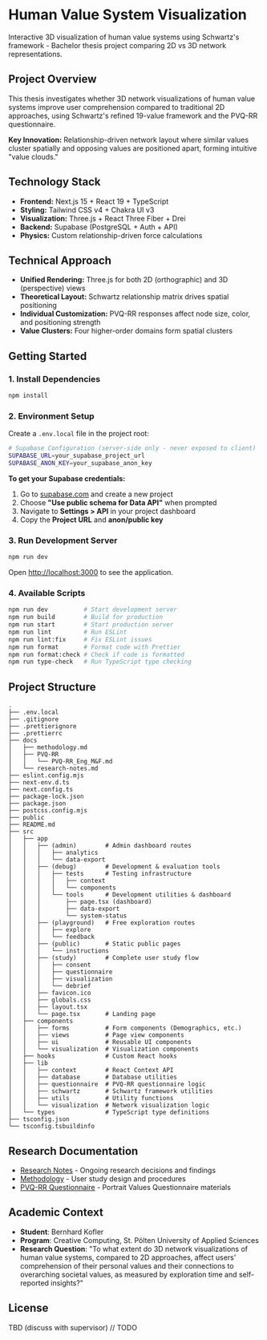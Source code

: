 # Human Value System Visualization

Interactive 3D visualization of human value systems using Schwartz's framework - Bachelor thesis project comparing 2D vs 3D network representations.

## Project Overview

This thesis investigates whether 3D network visualizations of human value systems improve user comprehension compared to traditional 2D approaches, using Schwartz's refined 19-value framework and the PVQ-RR questionnaire.

**Key Innovation:** Relationship-driven network layout where similar values cluster spatially and opposing values are positioned apart, forming intuitive "value clouds."

## Technology Stack

- **Frontend:** Next.js 15 + React 19 + TypeScript
- **Styling:** Tailwind CSS v4 + Chakra UI v3
- **Visualization:** Three.js + React Three Fiber + Drei
- **Backend:** Supabase (PostgreSQL + Auth + API)
- **Physics:** Custom relationship-driven force calculations

## Technical Approach

- **Unified Rendering:** Three.js for both 2D (orthographic) and 3D (perspective) views
- **Theoretical Layout:** Schwartz relationship matrix drives spatial positioning
- **Individual Customization:** PVQ-RR responses affect node size, color, and positioning strength
- **Value Clusters:** Four higher-order domains form spatial clusters

## Getting Started

### 1. Install Dependencies

```bash
npm install
```

### 2. Environment Setup

Create a `.env.local` file in the project root:

```bash
# Supabase Configuration (server-side only - never exposed to client)
SUPABASE_URL=your_supabase_project_url
SUPABASE_ANON_KEY=your_supabase_anon_key
```

**To get your Supabase credentials:**

1. Go to [supabase.com](https://supabase.com) and create a new project
2. Choose **"Use public schema for Data API"** when prompted
3. Navigate to **Settings > API** in your project dashboard
4. Copy the **Project URL** and **anon/public key**

### 3. Run Development Server

```bash
npm run dev
```

Open [http://localhost:3000](http://localhost:3000) to see the application.

### 4. Available Scripts

```bash
npm run dev          # Start development server
npm run build        # Build for production
npm run start        # Start production server
npm run lint         # Run ESLint
npm run lint:fix     # Fix ESLint issues
npm run format       # Format code with Prettier
npm run format:check # Check if code is formatted
npm run type-check   # Run TypeScript type checking
```

## Project Structure

```dir
.
├── .env.local
├── .gitignore
├── .prettierignore
├── .prettierrc
├── docs
│   ├── methodology.md
│   ├── PVQ-RR
│   │   └── PVQ-RR_Eng_M&F.md
│   └── research-notes.md
├── eslint.config.mjs
├── next-env.d.ts
├── next.config.ts
├── package-lock.json
├── package.json
├── postcss.config.mjs
├── public
├── README.md
├── src
│   ├── app
│   │   ├── (admin)        # Admin dashboard routes
│   │   │   ├── analytics
│   │   │   └── data-export
│   │   ├── (debug)        # Development & evaluation tools
│   │   │   ├── tests      # Testing infrastructure
│   │   │   │   ├── context
│   │   │   │   └── components
│   │   │   └── tools      # Development utilities & dashboard
│   │   │       ├── page.tsx (dashboard)
│   │   │       ├── data-export
│   │   │       └── system-status
│   │   ├── (playground)   # Free exploration routes
│   │   │   ├── explore
│   │   │   └── feedback
│   │   ├── (public)       # Static public pages
│   │   │   └── instructions
│   │   ├── (study)        # Complete user study flow
│   │   │   ├── consent
│   │   │   ├── questionnaire
│   │   │   ├── visualization
│   │   │   └── debrief
│   │   ├── favicon.ico
│   │   ├── globals.css
│   │   ├── layout.tsx
│   │   └── page.tsx       # Landing page
│   ├── components
│   │   ├── forms          # Form components (Demographics, etc.)
│   │   ├── views          # Page view components
│   │   ├── ui             # Reusable UI components
│   │   └── visualization  # Visualization components
│   ├── hooks              # Custom React hooks
│   ├── lib
│   │   ├── context        # React Context API
│   │   ├── database       # Database utilities
│   │   ├── questionnaire  # PVQ-RR questionnaire logic
│   │   ├── schwartz       # Schwartz framework utilities
│   │   ├── utils          # Utility functions
│   │   └── visualization  # Network visualization logic
│   └── types              # TypeScript type definitions
├── tsconfig.json
└── tsconfig.tsbuildinfo
```

## Research Documentation

- [Research Notes](./docs/research-notes.md) - Ongoing research decisions and findings
- [Methodology](./docs/methodology.md) - User study design and procedures
- [PVQ-RR Questionnaire](./docs/PVQ-RR/) - Portrait Values Questionnaire materials

## Academic Context

- **Student**: Bernhard Kofler
- **Program**: Creative Computing, St. Pölten University of Applied Sciences
- **Research Question**:
"To what extent do 3D network visualizations of human value systems, compared
to 2D approaches, affect users' comprehension of their personal values and their
connections to overarching societal values, as measured by exploration time and
self-reported insights?"

## License

TBD (discuss with supervisor) // TODO
